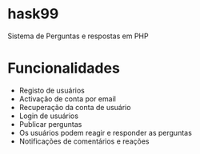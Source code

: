 # hask99
Sistema de Perguntas e respostas em PHP

# Funcionalidades

 - Registo de usuários
 - Activação de conta por email
 - Recuperação da conta de usuário
 - Login de usuários
 - Publicar perguntas
 - Os usuários podem reagir e responder as perguntas
 - Notificações de comentários e reações

